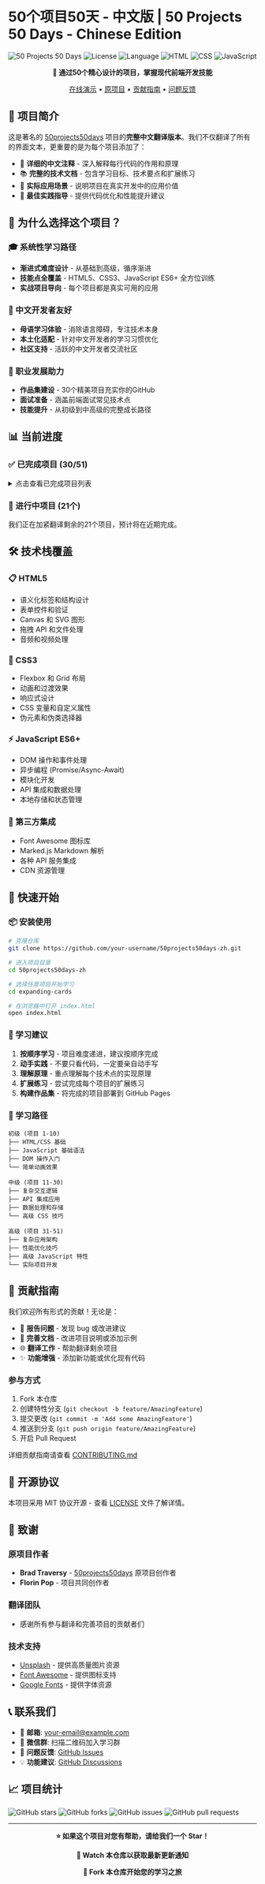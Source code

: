 # 50个项目50天 - 中文版 | 50 Projects 50 Days - Chinese Edition

<div align="center">

![50 Projects 50 Days](https://img.shields.io/badge/Projects-30%2F51%20完成-brightgreen)
![License](https://img.shields.io/badge/License-MIT-blue)
![Language](https://img.shields.io/badge/Language-中文-red)
![HTML](https://img.shields.io/badge/HTML-5-orange)
![CSS](https://img.shields.io/badge/CSS-3-blue)
![JavaScript](https://img.shields.io/badge/JavaScript-ES6+-yellow)

**🎯 通过50个精心设计的项目，掌握现代前端开发技能**

[在线演示](https://your-demo-site.com) • [原项目](https://github.com/bradtraversy/50projects50days) • [贡献指南](./CONTRIBUTING.md) • [问题反馈](https://github.com/your-username/50projects50days-zh/issues)

</div>

## 📖 项目简介

这是著名的 [50projects50days](https://github.com/bradtraversy/50projects50days) 项目的**完整中文翻译版本**。我们不仅翻译了所有的界面文本，更重要的是为每个项目添加了：

- 📝 **详细的中文注释** - 深入解释每行代码的作用和原理
- 📚 **完整的技术文档** - 包含学习目标、技术要点和扩展练习
- 🎯 **实际应用场景** - 说明项目在真实开发中的应用价值
- 🔧 **最佳实践指导** - 提供代码优化和性能提升建议

## 🚀 为什么选择这个项目？

### 🎓 系统性学习路径
- **渐进式难度设计** - 从基础到高级，循序渐进
- **技能点全覆盖** - HTML5、CSS3、JavaScript ES6+ 全方位训练
- **实战项目导向** - 每个项目都是真实可用的应用

### 🌟 中文开发者友好
- **母语学习体验** - 消除语言障碍，专注技术本身
- **本土化适配** - 针对中文开发者的学习习惯优化
- **社区支持** - 活跃的中文开发者交流社区

### 💼 职业发展助力
- **作品集建设** - 30个精美项目充实你的GitHub
- **面试准备** - 涵盖前端面试常见技术点
- **技能提升** - 从初级到中高级的完整成长路径

## 📊 当前进度

### ✅ 已完成项目 (30/51)

<details>
<summary>点击查看已完成项目列表</summary>

#### 🎨 UI/UX 组件 (10个)
- [x] [展开卡片](./expanding-cards) - CSS Flexbox 和 Transform 动画
- [x] [进度步骤](./progress-steps) - 多步骤流程界面设计
- [x] [旋转导航](./rotating-nav-animation) - 创意导航动画效果
- [x] [隐藏搜索](./hidden-search) - 动画搜索框组件
- [x] [模糊加载](./blurry-loading) - 图片加载进度效果
- [x] [滚动动画](./scroll-animation) - 滚动触发的动画效果
- [x] [分屏页面](./split-landing-page) - 创意分屏布局设计
- [x] [表单波浪](./form-input-wave) - 优雅的表单输入动画
- [x] [声音面板](./sound-board) - 交互式音效播放器
- [x] [FAQ折叠](./faq-collapse) - 手风琴式问答组件

#### 🔧 实用工具 (10个)
- [x] [爸爸笑话](./dad-jokes) - API 集成和异步编程
- [x] [事件键码](./event-keycodes) - 键盘事件处理
- [x] [随机选择器](./random-choice-picker) - 随机算法应用
- [x] [动画导航](./animated-navigation) - 汉堡菜单实现
- [x] [递增计数器](./incrementing-counter) - 数字动画效果
- [x] [喝水提醒](./drink-water) - 健康应用界面设计
- [x] [电影应用](./movie-app) - 完整的电影搜索应用
- [x] [密码生成器](./password-generator) - 安全工具开发
- [x] [笔记应用](./notes-app) - 本地存储和 Markdown 支持
- [x] [好便宜快](./good-cheap-fast) - 项目管理理论演示

#### 🎮 交互效果 (10个)
- [x] [背景滑块](./background-slider) - 图片轮播组件
- [x] [主题时钟](./theme-clock) - 时钟应用和主题切换
- [x] [按钮波纹效果](./button-ripple-effect) - Material Design 效果
- [x] [拖拽功能](./drag-n-drop) - HTML5 拖拽 API
- [x] [绘图应用](./drawing-app) - Canvas 绘图功能
- [x] [动态加载器](./kinetic-loader) - 纯 CSS 动画加载器
- [x] [内容占位符](./content-placeholder) - 骨架屏设计
- [x] [粘性导航](./sticky-navigation) - 智能导航栏
- [x] [双击爱心](./double-click-heart) - 社交媒体交互
- [x] [自动文本效果](./auto-text-effect) - 打字机效果

</details>

### 🚧 进行中项目 (21个)
我们正在加紧翻译剩余的21个项目，预计将在近期完成。

## 🛠️ 技术栈覆盖

### 📋 HTML5
- 语义化标签和结构设计
- 表单控件和验证
- Canvas 和 SVG 图形
- 拖拽 API 和文件处理
- 音频和视频处理

### 🎨 CSS3
- Flexbox 和 Grid 布局
- 动画和过渡效果
- 响应式设计
- CSS 变量和自定义属性
- 伪元素和伪类选择器

### ⚡ JavaScript ES6+
- DOM 操作和事件处理
- 异步编程 (Promise/Async-Await)
- 模块化开发
- API 集成和数据处理
- 本地存储和状态管理

### 🔗 第三方集成
- Font Awesome 图标库
- Marked.js Markdown 解析
- 各种 API 服务集成
- CDN 资源管理

## 🚀 快速开始

### 📦 安装使用

```bash
# 克隆仓库
git clone https://github.com/your-username/50projects50days-zh.git

# 进入项目目录
cd 50projects50days-zh

# 选择任意项目开始学习
cd expanding-cards

# 在浏览器中打开 index.html
open index.html
```

### 📖 学习建议

1. **按顺序学习** - 项目难度递进，建议按顺序完成
2. **动手实践** - 不要只看代码，一定要亲自动手写
3. **理解原理** - 重点理解每个技术点的实现原理
4. **扩展练习** - 尝试完成每个项目的扩展练习
5. **构建作品集** - 将完成的项目部署到 GitHub Pages

### 🎯 学习路径

```
初级 (项目 1-10)
├── HTML/CSS 基础
├── JavaScript 基础语法
├── DOM 操作入门
└── 简单动画效果

中级 (项目 11-30)
├── 复杂交互逻辑
├── API 集成应用
├── 数据处理和存储
└── 高级 CSS 技巧

高级 (项目 31-51)
├── 复杂应用架构
├── 性能优化技巧
├── 高级 JavaScript 特性
└── 实际项目开发
```

## 🤝 贡献指南

我们欢迎所有形式的贡献！无论是：

- 🐛 **报告问题** - 发现 bug 或改进建议
- 📝 **完善文档** - 改进项目说明或添加示例
- 🌐 **翻译工作** - 帮助翻译剩余项目
- ✨ **功能增强** - 添加新功能或优化现有代码

### 参与方式

1. Fork 本仓库
2. 创建特性分支 (`git checkout -b feature/AmazingFeature`)
3. 提交更改 (`git commit -m 'Add some AmazingFeature'`)
4. 推送到分支 (`git push origin feature/AmazingFeature`)
5. 开启 Pull Request

详细贡献指南请查看 [CONTRIBUTING.md](./CONTRIBUTING.md)

## 📄 开源协议

本项目采用 MIT 协议开源 - 查看 [LICENSE](./LICENSE) 文件了解详情。

## 🙏 致谢

### 原项目作者
- **Brad Traversy** - [50projects50days](https://github.com/bradtraversy/50projects50days) 原项目创作者
- **Florin Pop** - 项目共同创作者

### 翻译团队
- 感谢所有参与翻译和完善项目的贡献者们

### 技术支持
- [Unsplash](https://unsplash.com) - 提供高质量图片资源
- [Font Awesome](https://fontawesome.com) - 提供图标支持
- [Google Fonts](https://fonts.google.com) - 提供字体资源

## 📞 联系我们

- 📧 **邮箱**: your-email@example.com
- 💬 **微信群**: 扫描二维码加入学习群
- 🐛 **问题反馈**: [GitHub Issues](https://github.com/your-username/50projects50days-zh/issues)
- 💡 **功能建议**: [GitHub Discussions](https://github.com/your-username/50projects50days-zh/discussions)

## 📈 项目统计

![GitHub stars](https://img.shields.io/github/stars/your-username/50projects50days-zh?style=social)
![GitHub forks](https://img.shields.io/github/forks/your-username/50projects50days-zh?style=social)
![GitHub issues](https://img.shields.io/github/issues/your-username/50projects50days-zh)
![GitHub pull requests](https://img.shields.io/github/issues-pr/your-username/50projects50days-zh)

---

<div align="center">

**⭐ 如果这个项目对您有帮助，请给我们一个 Star！**

**🔔 Watch 本仓库以获取最新更新通知**

**🍴 Fork 本仓库开始您的学习之旅**

</div>